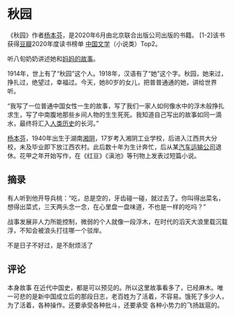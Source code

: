 # 秋园

《秋园》作者[杨本芬](https://baike.baidu.com/item/杨本芬/53293881?fromModule=lemma_inlink)，是2020年6月由北京联合出版公司出版的书籍。 [1-2]该书获得[豆瓣](https://baike.baidu.com/item/豆瓣/7803606?fromModule=lemma_inlink)2020年度读书榜单 [中国文学](https://baike.baidu.com/item/中国文学/178050?fromModule=lemma_inlink)（小说类）Top2。

听八旬奶奶讲述她和[妈妈的故事](https://baike.baidu.com/item/妈妈的故事/3342846?fromModule=lemma_inlink)。

1914年，世上有了“秋园”这个人。1918年，汉语有了“她”这个字。秋园，她来过，挣扎过，绝望过，幸福过。今天，她80岁的女儿，把普普通通的她，讲给世界听。

“我写了一位普通中国女性一生的故事，写了我们一家人如何像水中的浮木般挣扎求生，写了中南腹地那些乡间人物的生生死死。我知道自己写出的故事如同一滴水，最终将汇入[人类历史](https://baike.baidu.com/item/人类历史/2912393?fromModule=lemma_inlink)的长河。”

[杨本芬](https://baike.baidu.com/item/杨本芬/53293881?fromModule=lemma_inlink)，1940年出生于湖南[湘阴](https://baike.baidu.com/item/湘阴/1704387?fromModule=lemma_inlink)，17岁考入湘阴工业学校，后进入江西共大分校，未及毕业即下放江西农村。此后数十年为生计奔忙，后从某[汽车运输公司](https://baike.baidu.com/item/汽车运输公司/22502672?fromModule=lemma_inlink)退休。花甲之年开始写作，在《红豆》《滇池》等刊物上发表过短篇小说。

## 摘录

有人听到他开导兵桃：“吃，总是空的，牙齿碰一碰，就过去了。你叫得出菜名，想得出菜式，三天两头念一念，在心里盘一盘味道，不也是一样的吃吗？”

战事发展非人力所能控制，微弱的个人就像一段浮木，在时代的滔天大浪里载沉载浮，不知会被浪头打往哪一个驳岸。

不是日子不好过，是不耐烦活了

## 评论

本身故事 在近代中国史，都是可以预见的。所以这里故事看多了，已经麻木。唯一可悲的是新中国成立后的那段日志，老百姓为了活着，不容易。饿死了多少人，为了活着，各种操作。还要承受各种批斗，还要承受 各种小势力的飞扬跋扈的。